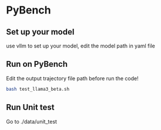 # PyBench

## Set up your model
use vllm to set up your model,
edit the model path in yaml file 


## Run on PyBench
Edit the output trajectory file path before run the code!
```bash
bash test_llama3_beta.sh

```

## Run Unit test
Go to ./data/unit_test



